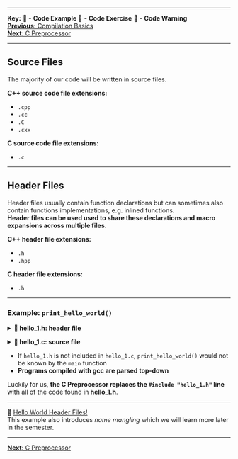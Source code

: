 
---
**Key:** 
:large_orange_diamond: - **Code Example** 
:large_blue_diamond: - **Code Exercise** 
:red_circle: - **Code Warning**  
[**Previous**: Compilation Basics](https://github.com/ackirby88/CS107/blob/master/C-Basics/C-0-CompilationBasics.md)  
[**Next**: C Preprocessor](https://github.com/ackirby88/CS107/blob/master/C-Basics/C-2-Prepocessor.md)

---
## Source Files
The majority of our code will be written in source files.  

**C++ source code file extensions:**

- `.cpp`
- `.cc`
- `.C`
- `.cxx`

**C source code file extensions:**

- `.c`

---
## Header Files
Header files usually contain function declarations but can sometimes also contain functions implementations, e.g. inlined functions.  
**Header files can be used used to share these declarations and macro expansions across multiple files.**

**C++ header file extensions:**

- `.h`
- `.hpp`

**C header file extensions:**

- `.h`

---
### Example: `print_hello_world()`
**<details><summary>:large_orange_diamond: hello_1.h: header file</summary>**
<p>
  
```C
void print_hello_world(void);
```
</p>
</details>

**<details><summary> :large_orange_diamond: hello_1.c: source file</summary>**
<p>
  
```C
#include <stdio.h>
#include "hello_1.h"

int main(void){
  print_hello_world();
  return 0;
}

void print_hello_world(void){
  printf("Hello, World!\n");
}
```
</p>
</details>

- If `hello_1.h` is not included in `hello_1.c`, `print_hello_world()` would not be known by the `main` function
- **Programs compiled with gcc are parsed top-down**

Luckily for us, **the C Preprocessor replaces the `#include "hello_1.h"` line** with all of the code found in **hello_1.h**.  

---
:large_orange_diamond: [Hello World Header Files!](https://deepnote.com/project/fdeed75f-9b4a-428c-8bb7-3766103008ee)  
This example also introduces *name mangling* which we will learn more later in the semester.

---
[**Next**: C Preprocessor](https://github.com/ackirby88/CS107/blob/master/C-Basics/C-2-Prepocessor.md)
